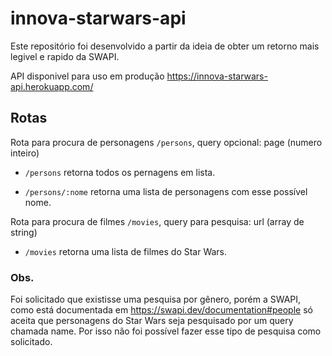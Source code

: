 # innova-starwars-api
Este repositório foi desenvolvido a partir da ideia de obter um retorno mais legivel e rapido da SWAPI.

API disponivel para uso em produção https://innova-starwars-api.herokuapp.com/

## Rotas
Rota para procura de personagens `/persons`, query opcional: page (numero inteiro)
  - `/persons` retorna todos os pernagens em lista.

  - `/persons/:nome` retorna uma lista de personagens com esse possível nome.

Rota para procura de filmes `/movies`, query para pesquisa: url (array de string)

  - `/movies` retorna uma lista de filmes do Star Wars.

### Obs.
Foi solicitado que existisse uma pesquisa por gênero, porém a SWAPI, como está documentada em https://swapi.dev/documentation#people só aceita que personagens do Star Wars seja pesquisado por um query chamada name. Por isso não foi possível fazer esse tipo de pesquisa como solicitado.
